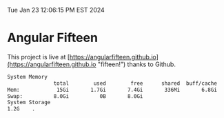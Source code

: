 Tue Jan 23 12:06:15 PM EST 2024

# Angular Fifteen


This project is live at [https://angularfifteen.github.io](https://angularfifteen.github.io "fifteen!") thanks to Github.

```bash
System Memory
               total        used        free      shared  buff/cache   available
Mem:            15Gi       1.7Gi       7.4Gi       336Mi       6.8Gi        13Gi
Swap:          8.0Gi          0B       8.0Gi
System Storage
1.2G	.
```
